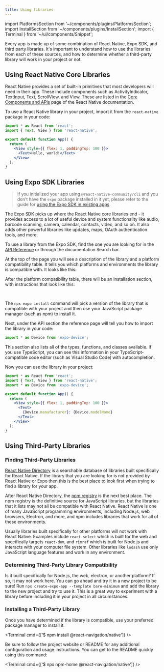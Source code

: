 ```yaml
---
title: Using libraries
---
```


import PlatformsSection from '~/components/plugins/PlatformsSection';
import InstallSection from '~/components/plugins/InstallSection';
import { Terminal } from '~/ui/components/Snippet';

Every app is made up of some combination of React Native, Expo SDK, and third party libraries. It's important to understand how to use the libraries from each of these sources, and how to determine whether a third-party library will work in your project or not.

## Using React Native Core Libraries

React Native provides a set of built-in primitives that most developers will need in their app. These include components such as ActivityIndicator, TextInput, Text, ScrollView, and View. These are listed in the [Core Components and APIs](https://reactnative.dev/docs/components-and-apis) page of the React Native documentation.

To use a React Native library in your project, import it from the `react-native` package in your code:

```jsx
import * as React from 'react';
import { Text, View } from 'react-native';

export default function App() {
  return (
    <View style={{ flex: 1, paddingTop: 100 }}>
      <Text>Hello, world!</Text>
    </View>
  );
}
```

## Using Expo SDK Libraries

> If you initialized your app using `@react-native-community/cli` and you don't have the `expo` package installed in it yet, please refer to the guide for [using the Expo SDK in existing apps](../bare/existing-apps.md).

The Expo SDK picks up where the React Native core libraries end - it provides access to a lot of useful device and system functionality like audio, barcode scanning, camera, calendar, contacts, video, and so on. It also adds other powerful libraries like updates, maps, OAuth authentication tools, and more.

To use a library from the Expo SDK, find the one you are looking for in the [API Reference](/versions/latest) or through the documentation Search bar.

At the top of the page you will see a description of the library and a platform compatibility table. It tells you which platforms and environments the library is compatible with. It looks like this:

<PlatformsSection android emulator ios simulator web />

After the platform compatibility table, there will be an Installation section, with instructions that look like this:

<InstallSection packageName="expo-device" hideBareInstructions />

<br />

The `npx expo install` command will pick a version of the library that is compatible with your project and then use your JavaScript package manager (such as npm) to install it.

Next, under the API section the reference page will tell you how to import the library in your code:

```js
import * as Device from 'expo-device';
```

This section also lists all of the types, functions, and classes available. If you use TypeScript, you can see this information in your TypeScript-compatible code editor (such as Visual Studio Code) with autocompletion.

Now you can use the library in your project:

```jsx
import * as React from 'react';
import { Text, View } from 'react-native';
import * as Device from 'expo-device';

export default function App() {
  return (
    <View style={{ flex: 1, paddingTop: 100 }}>
      <Text>
        {Device.manufacturer}: {Device.modelName}
      </Text>
    </View>
  );
}
```

## Using Third-Party Libraries

### Finding Third-Party Libraries

[React Native Directory](https://reactnative.directory) is a searchable database of libraries built specifically for React Native. If the library that you are looking for is not provided by React Native or Expo then this is the best place to look first when trying to find a library for your app.

After React Native Directory, the [npm registry](https://www.npmjs.com/) is the next best place. The npm registry is the definitive source for JavaScript libraries, but the libraries that it lists may not all be compatible with React Native. React Native is one of many JavaScript programming environments, including Node.js, web browsers, Electron, and more, and npm includes libraries that work for all of these environments.

Usually libraries built specifically for other platforms will not work with React Native. Examples include `react-select` which is built for the web and specifically targets `react-dom`, and `rimraf` which is built for Node.js and interacts with your computer file system. Other libraries like `lodash` use only JavaScript language features and work in any environment.

### Determining Third-Party Library Compatibility

Is it built specifically for Node.js, the web, electron, or another platform? If so, it may not work here. You can go ahead and try it in a new project to be sure! Run `npx create-expo-app --template bare-minimum` and add the library to the new project and try to use it. This is a great way to experiment with a library before including it in your project in all circumstances.

### Installing a Third-Party Library

Once you have determined if the library is compatible, use your preferred package manager to install it:

<Terminal cmd={['$ npm install @react-navigation/native']} />

Be sure to follow the project website or README for any additional configuration and usage instructions. You can get to the README quickly using this command:

<Terminal cmd={['$ npx npm-home @react-navigation/native']} />
